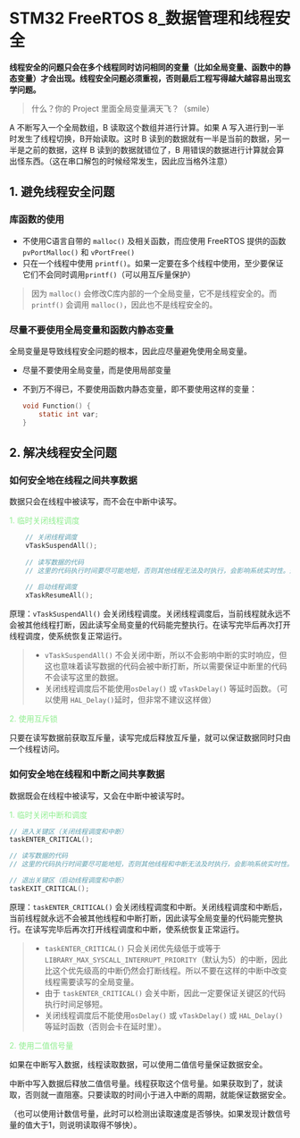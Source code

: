 # STM32 FreeRTOS 8_数据管理和线程安全

**线程安全的问题只会在多个线程同时访问相同的变量（比如全局变量、函数中的静态变量）才会出现。线程安全问题必须重视，否则最后工程写得越大越容易出现玄学问题。**

> 什么？你的 Project 里面全局变量满天飞？（smile）

A 不断写入一个全局数组，B 读取这个数组并进行计算。如果 A 写入进行到一半时发生了线程切换，B开始读取。这时 B 读到的数据就有一半是当前的数据，另一半是之前的数据，这样 B 读到的数据就错位了，B 用错误的数据进行计算就会算出怪东西。（这在串口解包的时候经常发生，因此应当格外注意）

## 1. 避免线程安全问题

### 库函数的使用

- 不使用C语言自带的 `malloc()` 及相关函数，而应使用 FreeRTOS 提供的函数 `pvPortMalloc()` 和 `vPortFree()`
- 只在一个线程中使用 `printf()`。如果一定要在多个线程中使用，至少要保证它们不会同时调用`printf()`（可以用互斥量保护）

> 因为 `malloc()` 会修改C库内部的一个全局变量，它不是线程安全的。而 `printf()` 会调用 `malloc()`，因此也不是线程安全的。

### 尽量不要使用全局变量和函数内静态变量

全局变量是导致线程安全问题的根本，因此应尽量避免使用全局变量。

- 尽量不要使用全局变量，而是使用局部变量

- 不到万不得已，不要使用函数内静态变量，即不要使用这样的变量：

  ```c
  void Function() {
      static int var;
  }
  ```

## 2. 解决线程安全问题

### 如何安全地在线程之间共享数据

数据只会在线程中被读写，而不会在中断中读写。

<font color=LightGreen>1. 临时关闭线程调度</font>

```c
    // 关闭线程调度
    vTaskSuspendAll();
    
    // 读写数据的代码
    // 这里的代码执行时间要尽可能地短，否则其他线程无法及时执行，会影响系统实时性。通常建议在 1 ms 以内。
    
    // 启动线程调度
    xTaskResumeAll();
```

原理：`vTaskSuspendAll()` 会关闭线程调度。关闭线程调度后，当前线程就永远不会被其他线程打断，因此读写全局变量的代码能完整执行。在读写完毕后再次打开线程调度，使系统恢复正常运行。
> - `vTaskSuspendAll()` 不会关闭中断，所以不会影响中断的实时响应，但这也意味着读写数据的代码会被中断打断，所以需要保证中断里的代码不会读写这里的数据。
> - 关闭线程调度后不能使用`osDelay()` 或 `vTaskDelay()` 等延时函数。（可以使用 `HAL_Delay()`延时，但非常不建议这样做）

<font color=LightGreen>2. 使用互斥锁</font>

只要在读写数据前获取互斥量，读写完成后释放互斥量，就可以保证数据同时只由一个线程访问。

### 如何安全地在线程和中断之间共享数据

数据既会在线程中被读写，又会在中断中被读写时。

<font color=LightGreen>1. 临时关闭中断和调度</font>

   ```c
   // 进入关键区（关闭线程调度和中断）
   taskENTER_CRITICAL();
   
   // 读写数据的代码
   // 这里的代码执行时间要尽可能地短，否则其他线程和中断无法及时执行，会影响系统实时性。通常建议在 1 us 以内。
   
   // 退出关键区（启动线程调度和中断）
   taskEXIT_CRITICAL();
   ```

原理：`taskENTER_CRITICAL()` 会关闭线程调度和中断。关闭线程调度和中断后，当前线程就永远不会被其他线程和中断打断，因此读写全局变量的代码能完整执行。在读写完毕后再次打开线程调度和中断，使系统恢复正常运行。

> - `taskENTER_CRITICAL()` 只会关闭优先级低于或等于 `LIBRARY_MAX_SYSCALL_INTERRUPT_PRIORITY`（默认为5）的中断，因此比这个优先级高的中断仍然会打断线程。所以不要在这样的中断中改变线程需要读写的全局变量。
> - 由于 `taskENTER_CRITICAL()` 会关中断，因此一定要保证关键区的代码执行时间足够短。
> - 关闭线程调度后不能使用`osDelay()` 或 `vTaskDelay()` 或 `HAL_Delay()` 等延时函数（否则会卡在延时里）。

<font color=LightGreen>2. 使用二值信号量</font>

如果在中断写入数据，线程读取数据，可以使用二值信号量保证数据安全。

中断中写入数据后释放二值信号量。线程获取这个信号量。如果获取到了，就读取，否则就一直阻塞。只要读取的时间小于进入中断的周期，就能保证数据安全。

（也可以使用计数信号量，此时可以检测出读取速度是否够快。如果发现计数信号量的值大于1，则说明读取得不够快）。



